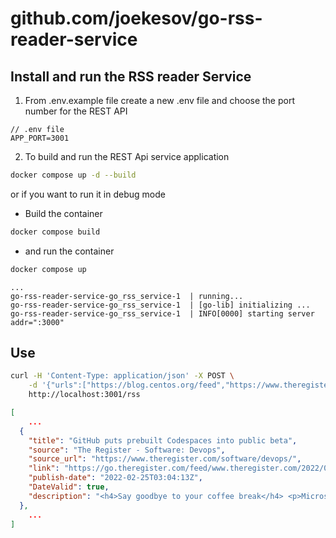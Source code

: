 # github.com/joekesov/go-rss-reader-service

## Install and run the RSS reader Service

1. From .env.example file create a new .env file and choose the port number for the REST API
```
// .env file
APP_PORT=3001
```

2. To build and run the REST Api service application

```bash
docker compose up -d --build
```

or if you want to run it in debug mode

- Build the container

```bash
docker compose build
```

- and run the container 

```bash
docker compose up
```

```
...
go-rss-reader-service-go_rss_service-1  | running...
go-rss-reader-service-go_rss_service-1  | [go-lib] initializing ...
go-rss-reader-service-go_rss_service-1  | INFO[0000] starting server                               addr=":3000"
```

## Use

```bash
curl -H 'Content-Type: application/json' -X POST \
    -d '{"urls":["https://blog.centos.org/feed","https://www.theregister.com/software/devops/headlines.atom"]}' \
    http://localhost:3001/rss
```

```json
[
    ...
  {
    "title": "GitHub puts prebuilt Codespaces into public beta",
    "source": "The Register - Software: Devops",
    "source_url": "https://www.theregister.com/software/devops/",
    "link": "https://go.theregister.com/feed/www.theregister.com/2022/02/25/github_codespaces_beta/",
    "publish-date": "2022-02-25T03:04:13Z",
    "DateValid": true,
    "description": "<h4>Say goodbye to your coffee break</h4> <p>Microsoft's GitHub on Wednesday said customers using its Codespaces hosted development environments can now try out prebuilt systems in a public beta test.…</p> <p><!--#include virtual='/data_centre/_whitepaper_textlinks_top.html' --></p>"
  },
    ...
]
```